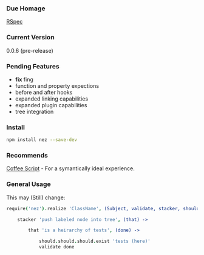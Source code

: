 ### Due Homage

[RSpec](http://rspec.info/)

### Current Version

0.0.6 (pre-release)

### Pending Features

* **fix** fing
* function and property expections
* before and after hooks
* expanded linking capabilities
* expanded plugin capabilities
* tree integration

### Install

```bash
npm install nez --save-dev
```

### Recommends

[Coffee Script](http://coffeescript.org/) - For a symantically ideal experience.

### General Usage

This may (Still) change:


```coffee
require('nez').realize 'ClassName', (Subject, validate, stacker, should) ->

    stacker 'push labeled node into tree', (that) ->

        that 'is a heirarchy of tests', (done) ->

            should.should.should.exist 'tests (here)'
            validate done


```

